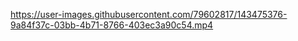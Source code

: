 https://user-images.githubusercontent.com/79602817/143475376-9a84f37c-03bb-4b71-8766-403ec3a90c54.mp4

